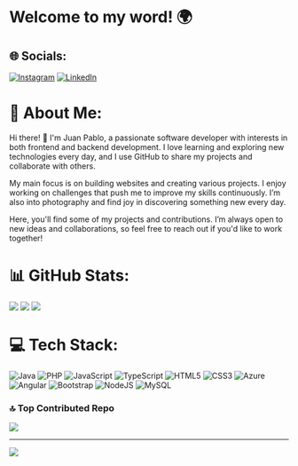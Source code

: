 # Welcome to my word! 🌍
## 🌐 Socials:
[![Instagram](https://img.shields.io/badge/Instagram-%23E4405F.svg?logo=Instagram&logoColor=white)](https://instagram.com/jpbuitrago17) [![LinkedIn](https://img.shields.io/badge/LinkedIn-%230077B5.svg?logo=linkedin&logoColor=white)](https://linkedin.com/in/www.linkedin.com/in/juanpablobuitrago) 
# 💫 About Me:
Hi there! 👋 I'm Juan Pablo, a passionate software developer with interests in both frontend and backend development. I love learning and exploring new technologies every day, and I use GitHub to share my projects and collaborate with others.

My main focus is on building websites and creating various projects. I enjoy working on challenges that push me to improve my skills continuously. I’m also into photography and find joy in discovering something new every day.

Here, you'll find some of my projects and contributions. I’m always open to new ideas and collaborations, so feel free to reach out if you'd like to work together!

# 📊 GitHub Stats:
![](https://github-readme-stats.vercel.app/api?username=juanbuitrago17&theme=neon&hide_border=true&include_all_commits=true&count_private=false)
![](https://github-readme-stats.vercel.app/api/top-langs/?username=juanbuitrago17&theme=neon&hide_border=true&include_all_commits=true&count_private=false&layout=compact)
![](https://github-readme-streak-stats.herokuapp.com/?user=juanbuitrago17&theme=neon&hide_border=true)

# 💻 Tech Stack:
![Java](https://img.shields.io/badge/java-%23ED8B00.svg?style=for-the-badge&logo=openjdk&logoColor=white) ![PHP](https://img.shields.io/badge/php-%23777BB4.svg?style=for-the-badge&logo=php&logoColor=white) ![JavaScript](https://img.shields.io/badge/javascript-%23323330.svg?style=for-the-badge&logo=javascript&logoColor=%23F7DF1E) ![TypeScript](https://img.shields.io/badge/typescript-%23007ACC.svg?style=for-the-badge&logo=typescript&logoColor=white) ![HTML5](https://img.shields.io/badge/html5-%23E34F26.svg?style=for-the-badge&logo=html5&logoColor=white) ![CSS3](https://img.shields.io/badge/css3-%231572B6.svg?style=for-the-badge&logo=css3&logoColor=white) ![Azure](https://img.shields.io/badge/azure-%230072C6.svg?style=for-the-badge&logo=microsoftazure&logoColor=white) ![Angular](https://img.shields.io/badge/angular-%23DD0031.svg?style=for-the-badge&logo=angular&logoColor=white) ![Bootstrap](https://img.shields.io/badge/bootstrap-%238511FA.svg?style=for-the-badge&logo=bootstrap&logoColor=white) ![NodeJS](https://img.shields.io/badge/node.js-6DA55F?style=for-the-badge&logo=node.js&logoColor=white) ![MySQL](https://img.shields.io/badge/mysql-4479A1.svg?style=for-the-badge&logo=mysql&logoColor=white)

### 🔝 Top Contributed Repo
![](https://github-contributor-stats.vercel.app/api?username=juanbuitrago17&limit=5&theme=dark&combine_all_yearly_contributions=true)

---
[![](https://visitcount.itsvg.in/api?id=juanbuitrago17&icon=0&color=0)](https://visitcount.itsvg.in)

<!-- Proudly created with GPRM ( https://gprm.itsvg.in ) -->
